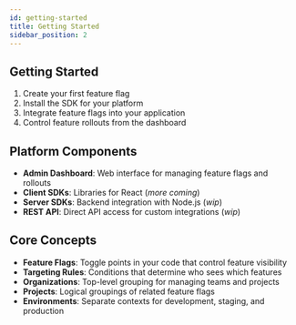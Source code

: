 ```yaml
---
id: getting-started
title: Getting Started
sidebar_position: 2
---
```


## Getting Started

1. Create your first feature flag
2. Install the SDK for your platform
3. Integrate feature flags into your application
4. Control feature rollouts from the dashboard

## Platform Components

- **Admin Dashboard**: Web interface for managing feature flags and rollouts
- **Client SDKs**: Libraries for React (_more coming_)
- **Server SDKs**: Backend integration with Node.js (_wip_)
- **REST API**: Direct API access for custom integrations (_wip_)

## Core Concepts

- **Feature Flags**: Toggle points in your code that control feature visibility
- **Targeting Rules**: Conditions that determine who sees which features
- **Organizations**: Top-level grouping for managing teams and projects
- **Projects**: Logical groupings of related feature flags
- **Environments**: Separate contexts for development, staging, and production
